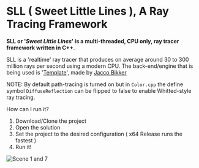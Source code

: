 # SLL ( Sweet Little Lines ), A Ray Tracing Framework
**SLL or '_Sweet Little Lines_' is a multi-threaded, CPU only, ray tracer framework written in C++**.

SLL is a 'realtime' ray tracer that produces on average around 30 to 300 million rays per second using a modern CPU. 
The back-end/engine that is being used is '[Template](https://github.com/jbikker/tmpl8)', made by [Jacco Bikker](https://github.com/jbikker)

NOTE: By default path-tracing is turned on but in `Color.cpp` the define symbol `DiffuseReflection` can be flipped to false to enable Whitted-style ray tracing.

How can I run it?
1. Download/Clone the project
2. Open the solution
3. Set the project to the desired configuration ( x64 Release runs the fastest )
4. Run it!

![Scene 1 and 7](https://user-images.githubusercontent.com/47507160/162332296-dc3750eb-6e36-45a4-98e0-f424758cc6df.png)
